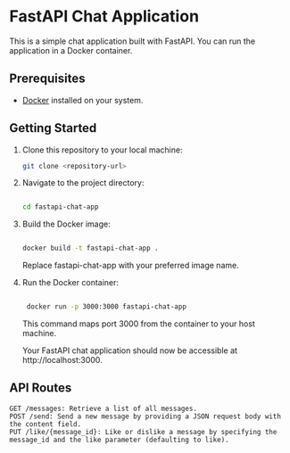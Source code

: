 # FastAPI Chat Application

This is a simple chat application built with FastAPI. You can run the application in a Docker container.

## Prerequisites

- [Docker](https://www.docker.com/) installed on your system.

## Getting Started

1. Clone this repository to your local machine:

   ```bash
   git clone <repository-url>

1. Navigate to the project directory:

   ```bash
   
   cd fastapi-chat-app
   ```
1. Build the Docker image:

   ```bash
   
   docker build -t fastapi-chat-app .
   ```

   Replace fastapi-chat-app with your preferred image name.

1. Run the Docker container:

   ```bash
   
    docker run -p 3000:3000 fastapi-chat-app
   ```
    This command maps port 3000 from the container to your host machine.

    Your FastAPI chat application should now be accessible at http://localhost:3000.

## API Routes

    GET /messages: Retrieve a list of all messages.
    POST /send: Send a new message by providing a JSON request body with the content field.
    PUT /like/{message_id}: Like or dislike a message by specifying the message_id and the like parameter (defaulting to like).
